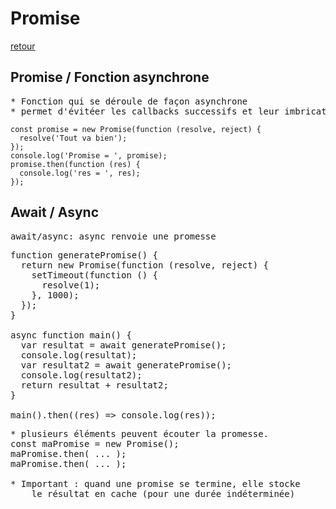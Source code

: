 # Promise

[retour](../es6-es9.md)

## Promise / Fonction asynchrone

<pre>
* Fonction qui se déroule de façon asynchrone
* permet d'évitéer les callbacks successifs et leur imbrication
</pre>

```
const promise = new Promise(function (resolve, reject) {
  resolve('Tout va bien');
});
console.log('Promise = ', promise);
promise.then(function (res) {
  console.log('res = ', res);
});
```

## Await / Async

<pre>
await/async: async renvoie une promesse
</pre>

<pre>
function generatePromise() {
  return new Promise(function (resolve, reject) {
    setTimeout(function () {
      resolve(1);
    }, 1000);
  });
}

async function main() {
  var resultat = await generatePromise();
  console.log(resultat);
  var resultat2 = await generatePromise();
  console.log(resultat2);
  return resultat + resultat2;
}

main().then((res) => console.log(res));
</pre>

<pre>
* plusieurs éléments peuvent écouter la promesse.
const maPromise = new Promise();
maPromise.then( ... );
maPromise.then( ... );

* Important : quand une promise se termine, elle stocke
    le résultat en cache (pour une durée indéterminée)

</pre>
